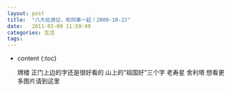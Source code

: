 ```yaml
---
layout: post
title:  "八大处游记，和同事一起！2009-10-22"
date:   2011-03-09 11:59:49
categories: 生活
tags:
---
```


* content
{:toc}


  牌楼  正门上边的字还是很好看的  山上的“祖国好”三个字  老寿星  舍利塔 想看更多图片请到这里
        

